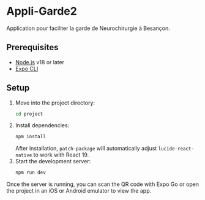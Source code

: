 # Appli-Garde2
Application pour faciliter la garde de Neurochirurgie à Besançon.

## Prerequisites
- [Node.js](https://nodejs.org/) v18 or later
- [Expo CLI](https://docs.expo.dev/workflow/expo-cli/)

## Setup
1. Move into the project directory:
   ```bash
   cd project
   ```
2. Install dependencies:
   ```bash
   npm install
   ```
   After installation, `patch-package` will automatically adjust
   `lucide-react-native` to work with React 19.
3. Start the development server:
   ```bash
   npm run dev
   ```

Once the server is running, you can scan the QR code with Expo Go or
open the project in an iOS or Android emulator to view the app.

